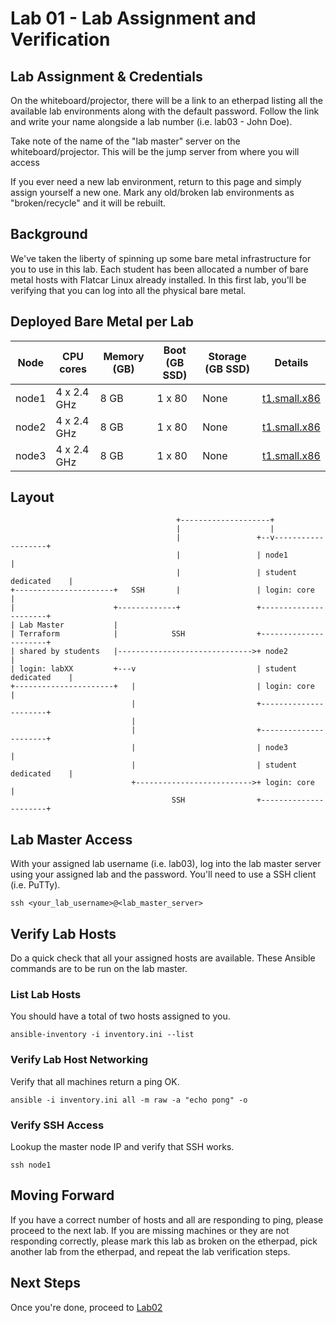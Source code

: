 # Lab 01 - Lab Assignment and Verification

## Lab Assignment & Credentials

On the whiteboard/projector, there will be a link to an etherpad listing all the available lab environments along with the default password. Follow the link and write your name alongside a lab number (i.e. lab03 - John Doe).

Take note of the name of the "lab master" server on the whiteboard/projector. This will be the jump server from where you will access

If you ever need a new lab environment, return to this page and simply assign yourself a new one. Mark any old/broken lab environments as "broken/recycle" and it will be rebuilt.

## Background

We've taken the liberty of spinning up some bare metal infrastructure for you to use in this lab.
Each student has been allocated a number of bare metal hosts with Flatcar Linux already installed.
In this first lab, you'll be verifying that you can log into all the physical bare metal.

## Deployed Bare Metal per Lab

| Node     | CPU cores      | Memory (GB) | Boot (GB SSD) | Storage (GB SSD) | Details
|----------|----------------|-------------|---------------|------------------|---------
| node1    | 4 x 2.4 GHz    | 8 GB        | 1 x 80        | None             |[t1.small.x86](https://www.packet.com/cloud/servers/t1-small/)
| node2    | 4 x 2.4 GHz    | 8 GB        | 1 x 80        | None             |[t1.small.x86](https://www.packet.com/cloud/servers/t1-small/)
| node3    | 4 x 2.4 GHz    | 8 GB        | 1 x 80        | None             |[t1.small.x86](https://www.packet.com/cloud/servers/t1-small/)

## Layout

```text
                                     +--------------------+
                                     |                    |
                                     |                 +--v-------------------+
                                     |                 | node1                |
                                     |                 | student dedicated    |
+----------------------+   SSH       |                 | login: core          |
|                      +-------------+                 +----------------------+
| Lab Master           |
| Terraform            |            SSH                +----------------------+
| shared by students   |------------------------------>+ node2                |
| login: labXX         +---v                           | student dedicated    |
+----------------------+   |                           | login: core          |
                           |                           +----------------------+
                           |
                           |                           +----------------------+
                           |                           | node3                |
                           |                           | student dedicated    |
                           +-------------------------->+ login: core          |
                                    SSH                +----------------------+

```

## Lab Master Access

With your assigned lab username (i.e. lab03), log into the lab master server using your assigned lab and the password. You'll need to use a SSH client (i.e. PuTTy).

```shell
ssh <your_lab_username>@<lab_master_server>
```

## Verify Lab Hosts

Do a quick check that all your assigned hosts are available. These Ansible commands are to be run on the lab master.

### List Lab Hosts

You should have a total of two hosts assigned to you.

```shell
ansible-inventory -i inventory.ini --list
```

### Verify Lab Host Networking

Verify that all machines return a ping OK.

```shell
ansible -i inventory.ini all -m raw -a "echo pong" -o
```

### Verify SSH Access

Lookup the master node IP and verify that SSH works.

```shell
ssh node1
```

## Moving Forward

If you have a correct number of hosts and all are responding to ping, please proceed to the next lab. If you are missing machines or they are not responding correctly, please mark this lab as broken on the etherpad, pick another lab from the etherpad, and repeat the lab verification steps.

## Next Steps

Once you're done, proceed to [Lab02](Lab02.md)
